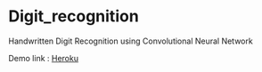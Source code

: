 # Digit_recognition
Handwritten Digit Recognition using Convolutional Neural Network

Demo link : [Heroku](http://handcnn.herokuapp.com/)
